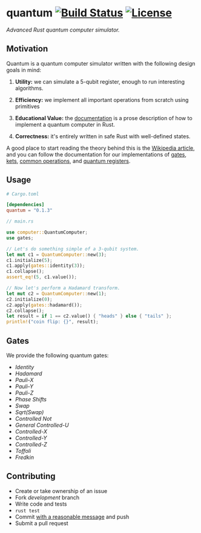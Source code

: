 # quantum [![Build Status](https://travis-ci.org/beneills/quantum.svg?branch=master)](https://travis-ci.org/beneills/quantum) [![License](http://img.shields.io/:license-mit-blue.svg)](http://doge.mit-license.org)

_Advanced Rust quantum computer simulator._

## Motivation

Quantum is a quantum computer simulator written with the following design goals in mind:

1) __Utility:__ we can simulate a 5-qubit register, enough to run interesting algorithms.

2) __Efficiency:__ we implement all important operations from scratch using primitives

3) __Educational Value:__ the [documentation](http://beneills.github.io/quantum/) is a prose description of how to implement a quantum computer in Rust.

4) __Correctness:__ it's entirely written in safe Rust with well-defined states.

A good place to start reading the theory behind this is the [Wikipedia article](https://en.wikipedia.org/wiki/Quantum_computing#Mechanics), and you can follow the documentation for our implementations of [gates](https://beneills.github.io/quantum/quantum/gate/struct.Gate.html), [kets](https://beneills.github.io/quantum/quantum/ket/struct.Ket.html), [common operations](https://beneills.github.io/quantum/quantum/gates/index.html), and [quantum registers](https://beneills.github.io/quantum/quantum/registers/struct.QuantumRegister.html).

## Usage

```toml
# Cargo.toml

[dependencies]
quantum = "0.1.3"
```

```rust
// main.rs

use computer::QuantumComputer;
use gates;

// Let's do something simple of a 3-qubit system.
let mut c1 = QuantumComputer::new(3);
c1.initialize(5);
c1.apply(gates::identity(3));
c1.collapse();
assert_eq!(5, c1.value());

// Now let's perform a Hadamard transform.
let mut c2 = QuantumComputer::new(1);
c2.initialize(0);
c2.apply(gates::hadamard());
c2.collapse();
let result = if 1 == c2.value() { "heads" } else { "tails" };
println!("coin flip: {}", result);
```

## Gates

We provide the following quantum gates:

+ _Identity_
+ _Hadamard_
+ _Pauli-X_
+ _Pauli-Y_
+	_Pauli-Z_
+	_Phase Shifts_
+	_Swap_
+	_Sqrt(Swap)_
+	_Controlled Not_
+ _General Controlled-U_
+ _Controlled-X_
+ _Controlled-Y_
+ _Controlled-Z_
+	_Toffoli_
+	_Fredkin_

## Contributing

 - Create or take ownership of an issue
 - Fork _development_ branch
 - Write code and tests
 - `rust test`
 - Commit [with a reasonable message](http://chris.beams.io/posts/git-commit/) and push
 - Submit a pull request

